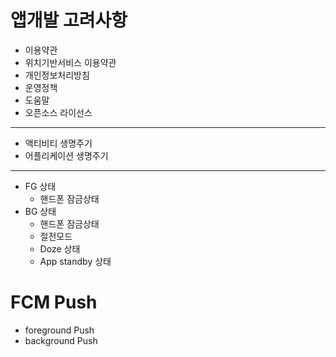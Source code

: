 # 앱개발 고려사항

 - 이용약관  
 - 위치기반서비스 이용약관  
 - 개인정보처리방침  
 - 운영정책  
 - 도움말  
 - 오픈소스 라이선스  
 ---
 - 액티비티 생명주기
 - 어플리케이션 생명주기
 ---
 - FG 상태  
    - 핸드폰 잠금상태  
 - BG 상태  
    - 핸드폰 잠금상태  
    - 절전모드   
    - Doze 상태  
    - App standby 상태  


# FCM Push
 - foreground Push
 - background Push
